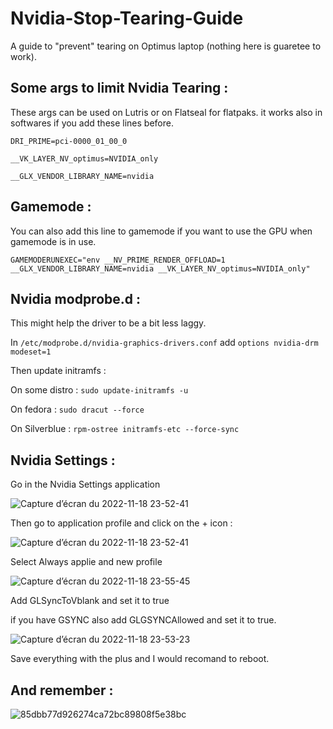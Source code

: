 # Nvidia-Stop-Tearing-Guide

A guide to "prevent" tearing on Optimus laptop (nothing here is guaretee to work).

## Some args to limit Nvidia Tearing :

These args can be used on Lutris or on Flatseal for flatpaks. it works also in softwares if you add these lines before.

`DRI_PRIME=pci-0000_01_00_0` 

`__VK_LAYER_NV_optimus=NVIDIA_only`

`__GLX_VENDOR_LIBRARY_NAME=nvidia`

## Gamemode :

You can also add this line to gamemode if you want to use the GPU when gamemode is in use.

`GAMEMODERUNEXEC="env __NV_PRIME_RENDER_OFFLOAD=1 __GLX_VENDOR_LIBRARY_NAME=nvidia __VK_LAYER_NV_optimus=NVIDIA_only"`

## Nvidia modprobe.d :

This might help the driver to be a bit less laggy.

In `/etc/modprobe.d/nvidia-graphics-drivers.conf` add `options nvidia-drm modeset=1`

Then update initramfs :

On some distro : `sudo update-initramfs -u`

On fedora : `sudo dracut --force`

On Silverblue : `rpm-ostree initramfs-etc --force-sync`

## Nvidia Settings :

Go in the Nvidia Settings application

![Capture d’écran du 2022-11-18 23-52-41](https://user-images.githubusercontent.com/52078885/202816433-76da1bf0-676e-443b-810a-e8c0e797e66b.png)

Then go to application profile and click on the + icon :

![Capture d’écran du 2022-11-18 23-52-41](https://user-images.githubusercontent.com/52078885/202816535-3c509d5c-a5a5-4389-85ad-c1cda1ef0201.png)

Select Always applie and new profile

![Capture d’écran du 2022-11-18 23-55-45](https://user-images.githubusercontent.com/52078885/202816689-eefab630-a38b-41ac-a02c-8ceab6acc14d.png)

Add GLSyncToVblank and set it to true

if you have GSYNC also add GLGSYNCAllowed and set it to true.

![Capture d’écran du 2022-11-18 23-53-23](https://user-images.githubusercontent.com/52078885/202816820-09b5edb9-2a3d-4346-a239-9e602543f587.png)

Save everything with the plus and I would recomand to reboot.



 ## And remember :
![85dbb77d926274ca72bc89808f5e38bc](https://user-images.githubusercontent.com/52078885/192109754-be64dfa5-d868-4dce-aadb-ff71b7301289.jpg)
